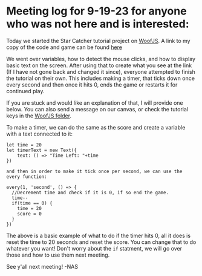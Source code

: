 
# Meeting log for 9-19-23 for anyone who was not here and is interested:

Today we started the Star Catcher tutorial project on [WoofJS](https://woofjs.com).
A link to my copy of the code and game can be found [here](https://woofjs.com/create.html#HSHSProg-Star-Catcher)

We went over variables, how to detect the mouse clicks, and how to display basic text on the screen. 
After using that to create what you see at the link (If I have not gone back and changed it since), everyone attempted to finish the tutorial on their own.
This includes making a timer, that ticks down once every second and then once it hits 0, ends the game or restarts it for continued play.

If you are stuck and would like an explanation of that, I will provide one below. 
You can also send a message on our canvas, or check the tutorial keys in the [WoofJS folder](https://github.com/LegoNick1208/HSHS-Programming-Club/tree/main/WoofJS).

To make a timer, we can do the same as the score and create a variable with a text connected to it:

```
let time = 20
let timerText = new Text({
    text: () => "Time Left: "+time
})

and then in order to make it tick once per second, we can use the every function: 

every(1, 'second', () => {
  //Decrement time and check if it is 0, if so end the game.
  time--
  if(time == 0) {
    time = 20
    score = 0
  }
})
```

The above is a basic example of what to do if the timer hits 0, all it does is reset the time to 20 seconds and reset the score.
You can change that to do whatever you want! Don't worry about the `if` statment, we will go over those and how to use them next meeting.

See y'all next meeting!
-NAS
